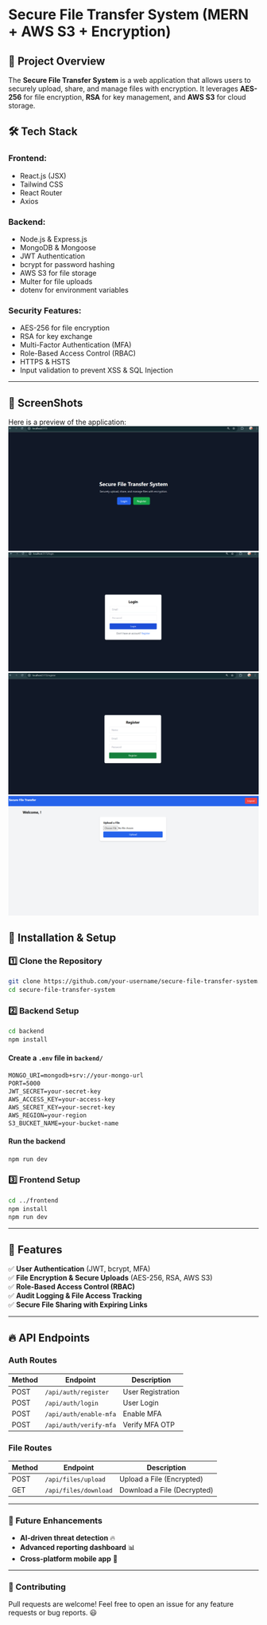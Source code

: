 # Secure File Transfer System (MERN + AWS S3 + Encryption)

## 📌 Project Overview
The **Secure File Transfer System** is a web application that allows users to securely upload, share, and manage files with encryption. It leverages **AES-256** for file encryption, **RSA** for key management, and **AWS S3** for cloud storage.

## 🛠️ Tech Stack
### **Frontend:**
- React.js (JSX)
- Tailwind CSS
- React Router
- Axios

### **Backend:**
- Node.js & Express.js
- MongoDB & Mongoose
- JWT Authentication
- bcrypt for password hashing
- AWS S3 for file storage
- Multer for file uploads
- dotenv for environment variables

### **Security Features:**
- AES-256 for file encryption
- RSA for key exchange
- Multi-Factor Authentication (MFA)
- Role-Based Access Control (RBAC)
- HTTPS & HSTS
- Input validation to prevent XSS & SQL Injection

---
## 📸 ScreenShots 
Here is a preview of the application:  
![Screenshot Description](assets/2.png)
![Screenshot Description](assets/3.png)
![Screenshot Description](assets/4.png)
![Screenshot Description](assets/5.png)

## 🚀 Installation & Setup
### **1️⃣ Clone the Repository**
```sh
git clone https://github.com/your-username/secure-file-transfer-system.git
cd secure-file-transfer-system
```

### **2️⃣ Backend Setup**
```sh
cd backend
npm install
```

#### **Create a `.env` file in `backend/`**
```env
MONGO_URI=mongodb+srv://your-mongo-url
PORT=5000
JWT_SECRET=your-secret-key
AWS_ACCESS_KEY=your-access-key
AWS_SECRET_KEY=your-secret-key
AWS_REGION=your-region
S3_BUCKET_NAME=your-bucket-name
```

#### **Run the backend**
```sh
npm run dev
```

### **3️⃣ Frontend Setup**
```sh
cd ../frontend
npm install
npm run dev
```

---

## 📌 Features
✅ **User Authentication** (JWT, bcrypt, MFA)  
✅ **File Encryption & Secure Uploads** (AES-256, RSA, AWS S3)  
✅ **Role-Based Access Control (RBAC)**  
✅ **Audit Logging & File Access Tracking**  
✅ **Secure File Sharing with Expiring Links**  

---

## 🔥 API Endpoints
### **Auth Routes**
| Method | Endpoint         | Description         |
|--------|----------------|---------------------|
| POST   | `/api/auth/register` | User Registration |
| POST   | `/api/auth/login`    | User Login        |
| POST   | `/api/auth/enable-mfa` | Enable MFA      |
| POST   | `/api/auth/verify-mfa` | Verify MFA OTP |

### **File Routes**
| Method | Endpoint           | Description         |
|--------|-------------------|---------------------|
| POST   | `/api/files/upload` | Upload a File (Encrypted) |
| GET    | `/api/files/download` | Download a File (Decrypted) |

---

### 🎯 Future Enhancements
- **AI-driven threat detection** 🔥
- **Advanced reporting dashboard** 📊
- **Cross-platform mobile app** 📱

---

### **🙌 Contributing**
Pull requests are welcome! Feel free to open an issue for any feature requests or bug reports. 😃

